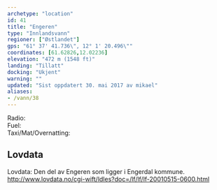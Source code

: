 ```yaml
---
archetype: "location"
id: 41
title: "Engeren"
type: "Innlandsvann"
regioner: ["Østlandet"]
gps: "61° 37' 41.736\", 12° 1' 20.496\""
coordinates: [61.62826,12.02236]
elevation: "472 m (1548 ft)"
landing: "Tillatt"
docking: "Ukjent"
warning: ""
updated: "Sist oppdatert 30. mai 2017 av mikael"
aliases:
- /vann/38
---
```


Radio:\
Fuel:\
Taxi/Mat/Overnatting:

## Lovdata

Lovdata: Den del av Engeren som ligger i Engerdal kommune.\
http://www.lovdata.no/cgi-wift/ldles?doc=/lf/lf/lf-20010515-0600.html
